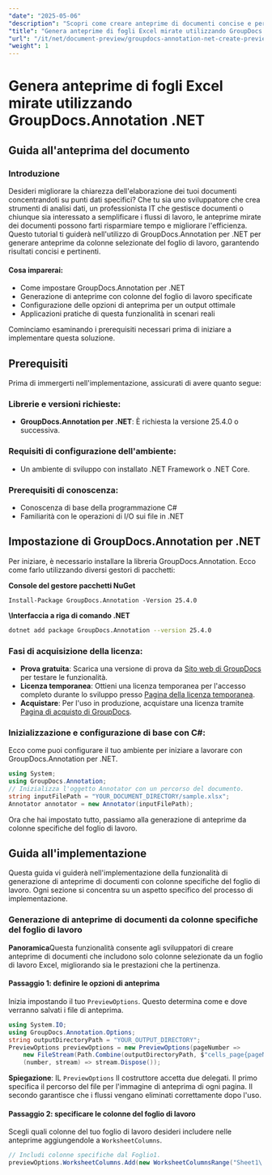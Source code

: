 ```yaml
---
"date": "2025-05-06"
"description": "Scopri come creare anteprime di documenti concise e pertinenti da colonne specifiche del foglio di lavoro utilizzando GroupDocs.Annotation per .NET. Perfetto per semplificare i flussi di lavoro nell'analisi dei dati e nella gestione IT."
"title": "Genera anteprime di fogli Excel mirate utilizzando GroupDocs.Annotation .NET"
"url": "/it/net/document-preview/groupdocs-annotation-net-create-previews-worksheet-columns/"
"weight": 1
---
```


# Genera anteprime di fogli Excel mirate utilizzando GroupDocs.Annotation .NET
## Guida all'anteprima del documento
### Introduzione
Desideri migliorare la chiarezza dell'elaborazione dei tuoi documenti concentrandoti su punti dati specifici? Che tu sia uno sviluppatore che crea strumenti di analisi dati, un professionista IT che gestisce documenti o chiunque sia interessato a semplificare i flussi di lavoro, le anteprime mirate dei documenti possono farti risparmiare tempo e migliorare l'efficienza. Questo tutorial ti guiderà nell'utilizzo di GroupDocs.Annotation per .NET per generare anteprime da colonne selezionate del foglio di lavoro, garantendo risultati concisi e pertinenti.

#### Cosa imparerai:
- Come impostare GroupDocs.Annotation per .NET
- Generazione di anteprime con colonne del foglio di lavoro specificate
- Configurazione delle opzioni di anteprima per un output ottimale
- Applicazioni pratiche di questa funzionalità in scenari reali

Cominciamo esaminando i prerequisiti necessari prima di iniziare a implementare questa soluzione.
## Prerequisiti
Prima di immergerti nell'implementazione, assicurati di avere quanto segue:

### Librerie e versioni richieste:
- **GroupDocs.Annotation per .NET**: È richiesta la versione 25.4.0 o successiva.

### Requisiti di configurazione dell'ambiente:
- Un ambiente di sviluppo con installato .NET Framework o .NET Core.

### Prerequisiti di conoscenza:
- Conoscenza di base della programmazione C#
- Familiarità con le operazioni di I/O sui file in .NET
## Impostazione di GroupDocs.Annotation per .NET
Per iniziare, è necessario installare la libreria GroupDocs.Annotation. Ecco come farlo utilizzando diversi gestori di pacchetti:

**Console del gestore pacchetti NuGet**
```plaintext
Install-Package GroupDocs.Annotation -Version 25.4.0
```

**\Interfaccia a riga di comando .NET**
```bash
dotnet add package GroupDocs.Annotation --version 25.4.0
```

### Fasi di acquisizione della licenza:
- **Prova gratuita**: Scarica una versione di prova da [Sito web di GroupDocs](https://releases.groupdocs.com/annotation/net/) per testare le funzionalità.
- **Licenza temporanea**: Ottieni una licenza temporanea per l'accesso completo durante lo sviluppo presso [Pagina della licenza temporanea](https://purchase.groupdocs.com/temporary-license/).
- **Acquistare**: Per l'uso in produzione, acquistare una licenza tramite [Pagina di acquisto di GroupDocs](https://purchase.groupdocs.com/buy).
### Inizializzazione e configurazione di base con C#:
Ecco come puoi configurare il tuo ambiente per iniziare a lavorare con GroupDocs.Annotation per .NET.
```csharp
using System;
using GroupDocs.Annotation;
// Inizializza l'oggetto Annotator con un percorso del documento.
string inputFilePath = "YOUR_DOCUMENT_DIRECTORY/sample.xlsx";
Annotator annotator = new Annotator(inputFilePath);
```
Ora che hai impostato tutto, passiamo alla generazione di anteprime da colonne specifiche del foglio di lavoro.
## Guida all'implementazione
Questa guida vi guiderà nell'implementazione della funzionalità di generazione di anteprime di documenti con colonne specifiche del foglio di lavoro. Ogni sezione si concentra su un aspetto specifico del processo di implementazione.
### Generazione di anteprime di documenti da colonne specifiche del foglio di lavoro
**Panoramica**Questa funzionalità consente agli sviluppatori di creare anteprime di documenti che includono solo colonne selezionate da un foglio di lavoro Excel, migliorando sia le prestazioni che la pertinenza.
#### Passaggio 1: definire le opzioni di anteprima
Inizia impostando il tuo `PreviewOptions`. Questo determina come e dove verranno salvati i file di anteprima.
```csharp
using System.IO;
using GroupDocs.Annotation.Options;
string outputDirectoryPath = "YOUR_OUTPUT_DIRECTORY";
PreviewOptions previewOptions = new PreviewOptions(pageNumber => 
    new FileStream(Path.Combine(outputDirectoryPath, $"cells_page{pageNumber}.png"), FileMode.Create),
    (number, stream) => stream.Dispose());
```
**Spiegazione**: IL `PreviewOptions` Il costruttore accetta due delegati. Il primo specifica il percorso del file per l'immagine di anteprima di ogni pagina. Il secondo garantisce che i flussi vengano eliminati correttamente dopo l'uso.
#### Passaggio 2: specificare le colonne del foglio di lavoro
Scegli quali colonne del tuo foglio di lavoro desideri includere nelle anteprime aggiungendole a `WorksheetColumns`.
```csharp
// Includi colonne specifiche dal Foglio1.
previewOptions.WorksheetColumns.Add(new WorksheetColumnsRange("Sheet1\